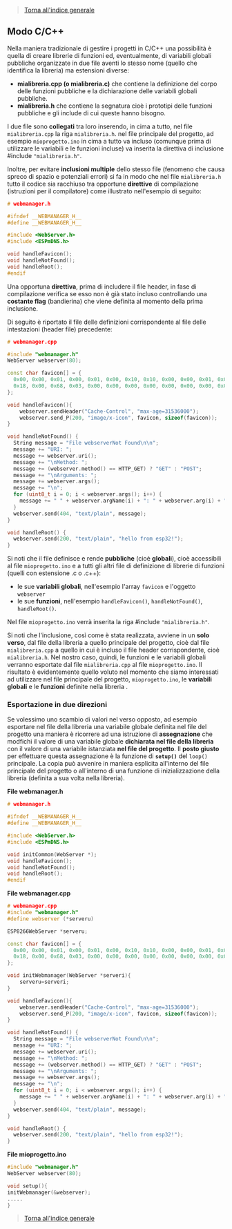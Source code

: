 >[Torna all'indice generale](index.md)

## **Modo C/C++**

Nella maniera tradizionale di gestire i progetti in C/C++ una possibilità è quella di creare librerie di funzioni ed, eventualmente, di variabili globali pubbliche organizzate in due file aventi lo stesso nome (quello che identifica la libreria) ma estensioni diverse:
- **mialibreria.cpp (o mialibreria.c)** che contiene la definizione del corpo delle funzioni pubbliche e la dichiarazione delle variabili globali pubbliche. 
- **mialibreria.h** che contiene la segnatura cioè i prototipi delle funzioni pubbliche e gli include di cui queste hanno bisogno.

I due file sono **collegati** tra loro inserendo, in cima a tutto, nel file ```mialibreria.cpp``` la riga  ```mialibreria.h```.
nel file principale del progetto, ad esempio ```mioprogetto.ino``` in cima a tutto va incluso (comunque prima di utilizzare le variabili e le funzioni incluse) va inserita la direttiva di inclusione #include ```"mialibreria.h"```.

Inoltre, per evitare **inclusioni multiple** dello stesso file (fenomeno che causa spreco di spazio e potenziali errori) si fa in modo che nel file ```mialibreria.h``` tutto il codice sia racchiuso tra opportune **direttive** di compilazione (istruzioni per il compilatore) come illustrato nell'esempio di seguito: 

```C++
# webmanager.h

#ifndef __WEBMANAGER_H__
#define __WEBMANAGER_H__

#include <WebServer.h>
#include <ESPmDNS.h>

void handleFavicon();
void handleNotFound();
void handleRoot();
#endif
```
Una opportuna **direttiva**, prima di includere il file header, in fase di compilazione verifica se esso non è già stato incluso controllando una **costante flag** (bandierina) che viene definita al momento della prima inclusione.

Di seguito è riportato il file delle definizioni corrispondente al file delle intestazioni (header file) precedente:

```C++
# webmanager.cpp

#include "webmanager.h"
WebServer webserver(80);

const char favicon[] = {
  0x00, 0x00, 0x01, 0x00, 0x01, 0x00, 0x10, 0x10, 0x00, 0x00, 0x01, 0x00,
  0x18, 0x00, 0x68, 0x03, 0x00, 0x00, 0x00, 0x00, 0x00, 0x00, 0x00, 0x00
};

void handleFavicon(){
	webserver.sendHeader("Cache-Control", "max-age=31536000");
	webserver.send_P(200, "image/x-icon", favicon, sizeof(favicon));
}

void handleNotFound() {
  String message = "File webserverNot Found\n\n";
  message += "URI: ";
  message += webserver.uri();
  message += "\nMethod: ";
  message += (webserver.method() == HTTP_GET) ? "GET" : "POST";
  message += "\nArguments: ";
  message += webserver.args();
  message += "\n";
  for (uint8_t i = 0; i < webserver.args(); i++) {
    message += " " + webserver.argName(i) + ": " + webserver.arg(i) + "\n";
  }
  webserver.send(404, "text/plain", message);
}

void handleRoot() {
  webserver.send(200, "text/plain", "hello from esp32!");
}
```
Si noti che il file definisce e rende **pubbliche** (cioè **globali**), cioè accessibili al file ```mioprogetto.ino``` e a tutti gli altri file di definizione di librerie di funzioni (quelli con estensione .c o .c++):
- le sue **variabili globali**, nell'esempio l'array ```favicon``` e l'oggetto ```webserver```
- le sue **funzioni**, nell'esempio ```handleFavicon()```, ```handleNotFound()```, ```handleRoot()```.

Nel file ```mioprogetto.ino``` verrà inserita la riga #include ```"mialibreria.h"```.

Si noti che l'inclusione, così come è stata realizzata, avviene in un **solo verso**, dal file della libreria a quello principale del progetto, cioè dal file ```mialibreria.cpp``` a quello in cui è incluso il file header corrispondente, cioè ```mialibreria.h```. Nel nostro caso, quindi, le funzioni e le variabili globali verranno esportate dal file ```mialibreria.cpp``` al file ```mioprogetto.ino```. Il risultato è evidentemente quello voluto nel momento che siamo interessati ad utilizzare nel file principale del progetto, ```mioprogetto.ino```, le **variabili globali** e le **funzioni** definite nella libreria .

### **Esportazione in due direzioni**

Se volessimo uno scambio di valori nel verso opposto, ad esempio esportare nel file della libreria una variabile globale definita nel file del progetto una maniera è ricorrere ad una istruzione di **assegnazione** che modfichi il valore di una variabile globale **dichiarata nel file della libreria** con il valore di una variabile istanziata **nel file del progetto**. Il **posto giusto** per effettuare questa assegnazione è la funzione di **```setup()```** del ```loop()``` principale. La copia può avvenire in maniera esplicita all'interno del file principale del progetto o all'interno di una funzione di inizializzazione della libreria (definita a sua volta nella libreria).

**File webmanager.h**
```C++
# webmanager.h

#ifndef __WEBMANAGER_H__
#define __WEBMANAGER_H__

#include <WebServer.h>
#include <ESPmDNS.h>

void initCommon(WebServer *);
void handleFavicon();
void handleNotFound();
void handleRoot();
#endif
```

**File webmanager.cpp**
```C++
# webmanager.cpp
#include "webmanager.h"
#define webserver (*serveru)

ESP8266WebServer *serveru; 

const char favicon[] = {
  0x00, 0x00, 0x01, 0x00, 0x01, 0x00, 0x10, 0x10, 0x00, 0x00, 0x01, 0x00,
  0x18, 0x00, 0x68, 0x03, 0x00, 0x00, 0x00, 0x00, 0x00, 0x00, 0x00, 0x00
};

void initWebmanager(WebServer *serveri){
	serveru=serveri; 
}

void handleFavicon(){
	webserver.sendHeader("Cache-Control", "max-age=31536000");
	webserver.send_P(200, "image/x-icon", favicon, sizeof(favicon));
}

void handleNotFound() {
  String message = "File webserverNot Found\n\n";
  message += "URI: ";
  message += webserver.uri();
  message += "\nMethod: ";
  message += (webserver.method() == HTTP_GET) ? "GET" : "POST";
  message += "\nArguments: ";
  message += webserver.args();
  message += "\n";
  for (uint8_t i = 0; i < webserver.args(); i++) {
    message += " " + webserver.argName(i) + ": " + webserver.arg(i) + "\n";
  }
  webserver.send(404, "text/plain", message);
}

void handleRoot() {
  webserver.send(200, "text/plain", "hello from esp32!");
}
```

**File mioprogetto.ino**
```C++
#include "webmanager.h"
WebServer webserver(80);

void setup(){
initWebmanager(&webserver);
.....
}
```

>[Torna all'indice generale](index.md)
